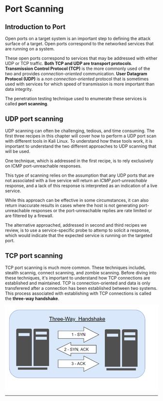 # Port Scanning

## Introduction to Port 

Open ports on a target system is an important step to defining the attack surface of a target. Open ports correspond to the networked services that are running on a system.

These open ports correspond to services that may be addressed with either UDP or TCP traffic. __Both TCP and UDP are transport protocols__. __Transmission Control Protocol (TCP)__ is the more commonly used of the two and provides _connection-oriented_ communication. __User Datagram Protocol (UDP)__ is a _non connection-oriented_ protocol that is sometimes used with services for which speed of transmission is more important than data integrity.

The penetration testing technique used to enumerate these services is called __port scanning__.

## UDP port scanning

UDP scanning can often be challenging, tedious, and time consuming. The first three recipes in this chapter will cover how to perform a UDP port scan with different tools in Kali Linux. To understand how these tools work, it is important to understand the two different approaches to UDP scanning that will be used.

One technique, which is addressed in the first recipe, is to rely exclusively on ICMP port-unreachable responses.

This type of scanning relies on the assumption that any UDP ports that are not associated with a live service will return an _ICMP port-unreachable_ response, and a lack of this response is interpreted as an indication of a live service.

While this approach can be effective in some circumstances, it can also return inaccurate results in cases where the host is not generating port-unreachable responses or the port-unreachable replies are rate limited or are filtered by a firewall.

The alternative approached, addressed in second and third recipes we review, is to use a service-specific probe to attemp to solicit a response, which would indicate that the expected service is running on the targeted port.

## TCP port scanning


TCP port scanning is much more common. These techniques includeL stealth scannig, connect scanning, and zombie scanning. Before diving into these techniques, it's important to understand how TCP connections are established and maintained. TCP is connection-oriented and data is only transferered after a connection has been established between two systems. This process associated with establishing with TCP connections is called the __three-way handshake__.

![3-Way Handshake](./3way-handshake.PNG)

---